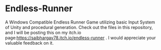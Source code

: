 # Endless-Runner
A Windows Compatible Endless Runner Game utilizing basic Input System of Unity and procedural generation. Check out the files in this repository, and I will be posting this on my itch.io page:https://saibhargav78.itch.io/endless-runner . I would appreciate your valuable feedback on it.
